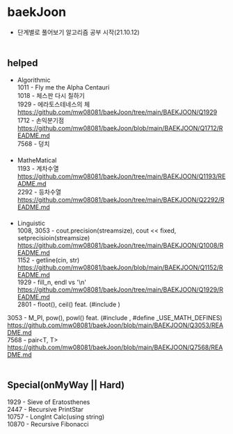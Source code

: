 # baekJoon
- 단계별로 풀어보기 알고리즘 공부 시작(21.10.12)
　  
   　  
## helped
- Algorithmic  
1011 - Fly me the Alpha Centauri  
1018 - 체스판 다시 칠하기  
1929 - 에라토스테네스의 체  
https://github.com/mw08081/baekJoon/tree/main/BAEKJOON/Q1929  
1712 - 손익분기점  
https://github.com/mw08081/baekJoon/blob/main/BAEKJOON/Q1712/README.md  
7568 - 덩치  
　  
- MatheMatical  
1193 - 계차수열   
https://github.com/mw08081/baekJoon/tree/main/BAEKJOON/Q1193/README.md  
2292 - 등차수열  
https://github.com/mw08081/baekJoon/tree/main/BAEKJOON/Q2292/README.md  
  　
- Linguistic  
1008, 3053 - cout.precision(streamsize), cout << fixed, setprecisioin(streamsize)  
https://github.com/mw08081/baekJoon/tree/main/BAEKJOON/Q1008/README.md  
1152 - getline(cin, str)  
https://github.com/mw08081/baekJoon/blob/main/BAEKJOON/Q1152/README.md  
1929 - fill_n, endl vs '\n'  
https://github.com/mw08081/baekJoon/tree/main/BAEKJOON/Q1929/README.md  
2801 - floot(), ceil() feat. (#include <cmath>)
  
3053 - M_PI, pow(), powl() feat. (#include <cmath>, #define _USE_MATH_DEFINES)
https://github.com/mw08081/baekJoon/blob/main/BAEKJOON/Q3053/README.md  
7568 - pair<T, T>  
https://github.com/mw08081/baekJoon/blob/main/BAEKJOON/Q7568/README.md  
　  
## Special(onMyWay || Hard)
1929  - Sieve of Eratosthenes  
2447 - Recursive PrintStar  
10757 - LongInt Calc(using string)   
10870 - Recursive Fibonacci  
